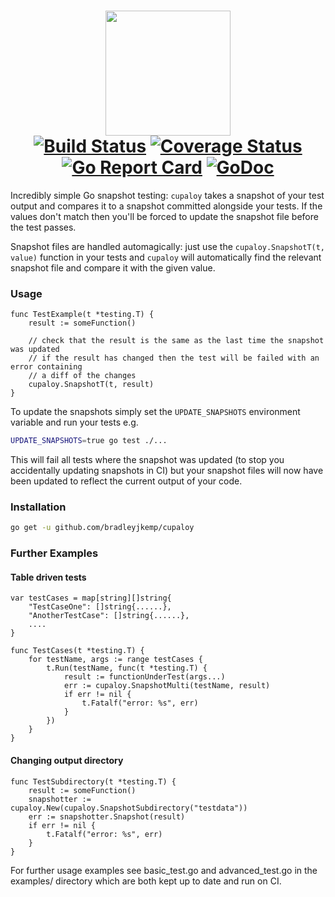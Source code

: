 <h1 align="center">
    <img src="https://github.com/bradleyjkemp/cupaloy/blob/master/mascot.png" width="200">
    <br>
    <a href="https://travis-ci.org/bradleyjkemp/cupaloy"><img src="https://travis-ci.org/bradleyjkemp/cupaloy.svg?branch=master" alt="Build Status" /></a>
    <a href="https://coveralls.io/github/bradleyjkemp/cupaloy?branch=master"><img src="https://coveralls.io/repos/github/bradleyjkemp/cupaloy/badge.svg" alt="Coverage Status" /></a>
    <a href="https://goreportcard.com/report/github.com/bradleyjkemp/cupaloy"><img src="https://goreportcard.com/badge/github.com/bradleyjkemp/cupaloy" alt="Go Report Card" /></a>
    <a href="https://godoc.org/github.com/bradleyjkemp/cupaloy"><img src="https://godoc.org/github.com/bradleyjkemp/cupaloy?status.svg" alt="GoDoc" /></a>
</h1>

Incredibly simple Go snapshot testing: `cupaloy` takes a snapshot of your test output and compares it to a snapshot committed alongside your tests. If the values don't match then you'll be forced to update the snapshot file before the test passes.

Snapshot files are handled automagically: just use the `cupaloy.SnapshotT(t, value)` function in your tests and `cupaloy` will automatically find the relevant snapshot file and compare it with the given value.

### Usage
```golang
func TestExample(t *testing.T) {
    result := someFunction()

    // check that the result is the same as the last time the snapshot was updated
    // if the result has changed then the test will be failed with an error containing
    // a diff of the changes
    cupaloy.SnapshotT(t, result)
}
```

To update the snapshots simply set the ```UPDATE_SNAPSHOTS``` environment variable and run your tests e.g.
```bash
UPDATE_SNAPSHOTS=true go test ./...
```
This will fail all tests where the snapshot was updated (to stop you accidentally updating snapshots in CI) but your snapshot files will now have been updated to reflect the current output of your code.

### Installation
```bash
go get -u github.com/bradleyjkemp/cupaloy
```

### Further Examples
#### Table driven tests
```golang
var testCases = map[string][]string{
    "TestCaseOne": []string{......},
    "AnotherTestCase": []string{......},
    ....
}

func TestCases(t *testing.T) {
    for testName, args := range testCases {
        t.Run(testName, func(t *testing.T) {
            result := functionUnderTest(args...)
            err := cupaloy.SnapshotMulti(testName, result)
            if err != nil {
                t.Fatalf("error: %s", err)
            }
        })
    }
}
```
#### Changing output directory
```golang
func TestSubdirectory(t *testing.T) {
    result := someFunction()
    snapshotter := cupaloy.New(cupaloy.SnapshotSubdirectory("testdata"))
    err := snapshotter.Snapshot(result)
    if err != nil {
        t.Fatalf("error: %s", err)
    }
}
```
For further usage examples see basic_test.go and advanced_test.go in the examples/ directory which are both kept up to date and run on CI.
